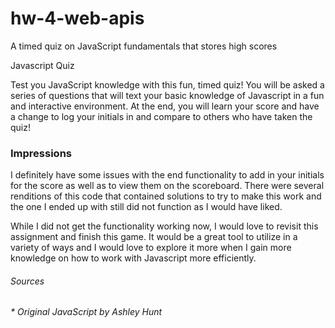 # hw-4-web-apis
A timed quiz on JavaScript fundamentals that stores high scores

Javascript Quiz

Test you JavaScript knowledge with this fun, timed quiz! You will be asked a series of questions that will text your basic knowledge of Javascript in a fun and interactive environment. At the end, you will learn your score and have a change to log your initials in and compare to others who have taken the quiz!


### Impressions

I definitely have some issues with the end functionality to add in your initials for the score as well as to view them on the scoreboard. There were several renditions of this code that contained solutions to try to make this work and the one I ended up with still did not function as I would have liked. 

While I did not get the functionality working now, I would love to revisit this assignment and finish this game. It would be a great tool to utilize in a variety of ways and I would love to explore it more when I gain more knowledge on how to work with Javascript more efficiently. 



###### Sources

###### * Original JavaScript by Ashley Hunt 